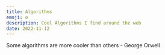 ```yaml
---
title: Algorithms
emoji: ⚙️
description: Cool Algorithms I find around the web
date: 2022-11-12
---
```


Some algorithms are more cooler than others - George Orwell

